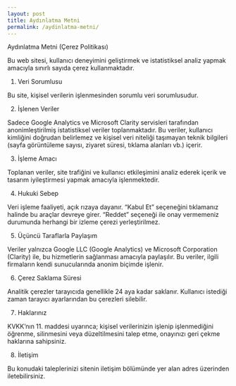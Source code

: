 ```yaml
---
layout: post
title: Aydınlatma Metni
permalink: /aydinlatma-metni/
---
```


Aydınlatma Metni (Çerez Politikası)

Bu web sitesi, kullanıcı deneyimini geliştirmek ve istatistiksel analiz yapmak amacıyla sınırlı sayıda çerez kullanmaktadır.

1. Veri Sorumlusu

Bu site, kişisel verilerin işlenmesinden sorumlu veri sorumlusudur.

2. İşlenen Veriler

Sadece Google Analytics ve Microsoft Clarity servisleri tarafından anonimleştirilmiş istatistiksel veriler toplanmaktadır.
Bu veriler, kullanıcı kimliğini doğrudan belirlemez ve kişisel veri niteliği taşımayan teknik bilgileri (sayfa görüntüleme sayısı, ziyaret süresi, tıklama alanları vb.) içerir.

3. İşleme Amacı

Toplanan veriler, site trafiğini ve kullanıcı etkileşimini analiz ederek içerik ve tasarım iyileştirmesi yapmak amacıyla işlenmektedir.

4. Hukuki Sebep

Veri işleme faaliyeti, açık rızaya dayanır. “Kabul Et” seçeneğini tıklamanız halinde bu araçlar devreye girer. “Reddet” seçeneği ile onay vermemeniz durumunda herhangi bir izleme çerezi yerleştirilmez.

5. Üçüncü Taraflarla Paylaşım

Veriler yalnızca Google LLC (Google Analytics) ve Microsoft Corporation (Clarity) ile, bu hizmetlerin sağlanması amacıyla paylaşılır. Bu veriler, ilgili firmaların kendi sunucularında anonim biçimde işlenir.

6. Çerez Saklama Süresi

Analitik çerezler tarayıcıda genellikle 24 aya kadar saklanır. Kullanıcı istediği zaman tarayıcı ayarlarından bu çerezleri silebilir.

7. Haklarınız

KVKK’nın 11. maddesi uyarınca; kişisel verilerinizin işlenip işlenmediğini öğrenme, silinmesini veya düzeltilmesini talep etme, onayınızı geri çekme haklarına sahipsiniz.

8. İletişim

Bu konudaki taleplerinizi sitenin iletişim bölümünde yer alan adres üzerinden iletebilirsiniz.
